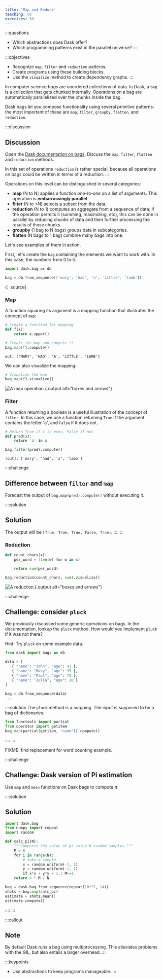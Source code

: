 ```yaml
---
title: 'Map and Reduce'
teaching: 60
exercises: 30
---
```


:::questions
- Which abstractions does Dask offer?
- Which programming patterns exist in the parallel universe?
:::

:::objectives
- Recognize `map`, `filter` and `reduction` patterns.
- Create programs using these building blocks.
- Use the `visualize` method to create dependency graphs.
:::

In computer science *bags* are unordered collections of data. In Dask, a `bag` is a collection that gets chunked internally. Operations on a bag are automatically parallelized over the chunks inside the bag.

Dask bags let you compose functionality using several primitive patterns: the most important of these are `map`, `filter`, `groupby`, `flatten`, and `reduction`.

:::discussion
## Discussion
Open the [Dask documentation on bags](https://docs.dask.org/en/latest/bag-api.html).
Discuss the `map`, `filter`, `flatten` and `reduction` methods.

In this set of operations `reduction` is rather special, because all operations on bags could be written in terms of a reduction.
:::

Operations on this level can be distinguished in several categories:

- **map** (N to N) applies a function *one-to-one* on a list of arguments. This operation is **embarrassingly
  parallel**.
- **filter** (N to &lt;N) selects a subset from the data.
- **reduction** (N to 1) computes an aggregate from a sequence of data; if the operation permits it
  (summing, maximizing, etc), this can be done in parallel by reducing chunks of data and then
  further processing the results of those chunks.
- **groupby** (1 bag to N bags) groups data in subcategories.
- **flatten** (N bags to 1 bag) combine many bags into one.

Let's see examples of them in action.

First, let's create the `bag` containing the elements we want to work with. In this case, the numbers from 0 to 5.

~~~python
import dask.bag as db

bag = db.from_sequence(['mary', 'had', 'a', 'little', 'lamb'])
~~~
{: .source}

### Map

A function squaring its argument is a mapping function that illustrates the concept of `map`:

~~~python
# Create a function for mapping
def f(x):
    return x.upper()

# Create the map and compute it
bag.map(f).compute()
~~~

~~~output
out: ['MARY', 'HAD', 'A', 'LITTLE', 'LAMB']
~~~

We can also visualize the mapping:

~~~python
# Visualize the map
bag.map(f).visualize()
~~~

![A map operation.](fig/dask-bag-map.svg){.output alt="boxes and arrows"}

### Filter

A function returning a boolean is a useful illustration of the concept of `filter`.
In this case, we use a function returning `True` if the argument contains the letter 'a',
and `False` if it does not.

~~~python
# Return True if x is even, False if not
def pred(x):
    return 'a' in x

bag.filter(pred).compute()
~~~

~~~output
[out]: ['mary', 'had', 'a', 'lamb']
~~~

:::challenge
## Difference between `filter` and `map`
Forecast the output of `bag.map(pred).compute()` without executing it. 

::::solution
## Solution
The output will be `[True, True, True, False, True]`.
::::
:::

### Reduction

~~~python
def count_chars(x):
    per_word = [len(w) for w in x]

    return sum(per_word)

bag.reduction(count_chars, sum).visualize()
~~~

![A reduction.](fig/dask-bag-reduction.svg){.output alt="boxes and arrows"}

:::challenge
## Challenge: consider `pluck`
We previously discussed some generic operations on bags. In the documentation, lookup the `pluck` method. How would you implement `pluck` if it was not there?

Hint: Try `pluck` on some example data.

```python
from dask import bags as db

data = [
   { "name": "John", "age": 42 },
   { "name": "Mary", "age": 35 },
   { "name": "Paul", "age": 78 },
   { "name": "Julia", "age": 10 }
]

bag = db.from_sequence(data)
...
```

::::solution
The `pluck` method is a mapping. The input is supposed to be a bag of dictionaries.

```python
from functools import partial
from operator import getitem
bag.map(partial(getitem, "name")).compute()
```
::::
:::

FIXME: find replacement for word counting example.

:::challenge
## Challenge: Dask version of Pi estimation
Use `map` and `mean` functions on Dask bags to compute $\pi$.

::::solution
## Solution

~~~python
import dask.bag
from numpy import repeat
import random

def calc_pi(N):
    """Computes the value of pi using N random samples."""
    M = 0
    for i in range(N):
        # take a sample
        x = random.uniform(-1, 1)
        y = random.uniform(-1, 1)
        if x*x + y*y < 1.: M+=1
    return 4 * M / N

bag = dask.bag.from_sequence(repeat(10**7, 24))
shots = bag.map(calc_pi)
estimate = shots.mean()
estimate.compute()
~~~
::::
:::

:::callout
## Note
By default Dask runs a bag using multiprocessing. This alleviates problems with the GIL, but also entails a larger overhead.
:::

:::keypoints
- Use abstractions to keep programs manageable.
:::

